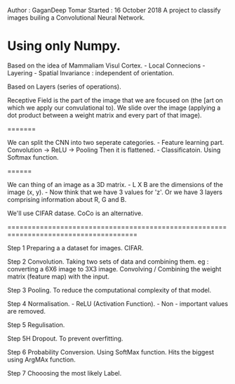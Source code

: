 Author  : GaganDeep Tomar
Started : 16 October 2018
A project to classify images builing a Convolutional Neural Network.

Using only Numpy.
=======

Based on the idea of Mammaliam Visul Cortex.
	- Local Connecions
	- Layering
	- Spatial Invariance : independent of orientation.

Based on Layers (series of operations). 

Receptive Field is the part of the image that we are focused on (the [art on which we apply our convulational to).
We slide over the image (applying a dot product between a weight matrix and every part of that image).

=======

We can split the CNN into two seperate categories.
	- Feature learning part.
		Convolution -> ReLU -> Pooling
			Then it is flattened.
	- Classificatoin.
		Using Softmax function.

======

We can thing of an image as a 3D matrix. 
	- L X B are the dimensions of the image (x, y).
	- Now think that we have 3 values for 'z'.
		Or we have 3 layers comprising information about R, G and B. 

We'll use CIFAR datase. CoCo is an alternative. 


======================================================================================

Step 1 
	Preparing a a dataset for images.
	CIFAR.

Step 2
	Convolution.
		Taking two sets of data and combining them.
		eg : converting a 6X6 image to 3X3 image.
	Convolving / Combining the weight matrix (feature map) with the input.

Step 3
	Pooling.
		To reduce the computational complexity of that model. 

Step 4
	Normalisation.
		- ReLU (Activation Function).
		- Non - important values are removed.

Step 5
	Regulisation.

Step 5H
	Dropout.
		To prevent overfitting.

Step 6
	Probability Conversion.
		Using SoftMax function.
		Hits the biggest using ArgMAx function.

Step 7
	Chooosing the most likely Label.
